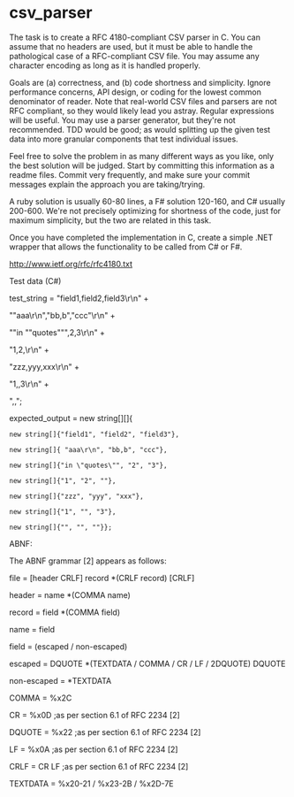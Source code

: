 csv_parser
==========

The task is to create a RFC 4180-compliant CSV parser in C. You can
assume that no headers are used, but it must be able to handle the
pathological case of a RFC-compliant CSV file.  You may assume any
character encoding as long as it is handled properly.


Goals are (a) correctness, and (b) code shortness and simplicity.
Ignore performance concerns, API design, or coding for the lowest
common denominator of reader. Note that real-world CSV files and
parsers are not RFC compliant, so they would likely lead you astray.
Regular expressions will be useful. You may use a parser generator,
but they're not recommended. TDD would be good; as would splitting up
the given test data into more granular components that test individual
issues.


Feel free to solve the problem in as many different ways as you like,
only the best solution will be judged. Start by committing this
information as a readme files. Commit very frequently, and make sure
your commit messages explain the approach you are taking/trying.


A ruby solution is usually 60-80 lines, a F# solution 120-160, and C#
usually 200-600. We're not precisely optimizing for shortness of the
code, just for maximum simplicity, but the two are related in this
task.


Once you have completed the implementation in C, create a simple .NET
wrapper that allows the functionality to be called from C# or F#.


http://www.ietf.org/rfc/rfc4180.txt


Test data (C#)


test_string = "field1,field2,field3\r\n" +

"\"aaa\r\n\",\"bb,b\",\"ccc\"\r\n" +

"\"in \"\"quotes\"\"\",2,3\r\n" +

"1,2,\r\n" +

"zzz,yyy,xxx\r\n" +

"1,,3\r\n" +

",,";



expected_output = new string[][]{

    new string[]{"field1", "field2", "field3"},

    new string[]{ "aaa\r\n", "bb,b", "ccc"},

    new string[]{"in \"quotes\"", "2", "3"},

    new string[]{"1", "2", ""},

    new string[]{"zzz", "yyy", "xxx"},

    new string[]{"1", "", "3"},

    new string[]{"", "", ""}};


ABNF:

The ABNF grammar [2] appears as follows:

  file = [header CRLF] record *(CRLF record) [CRLF]

  header = name *(COMMA name)

  record = field *(COMMA field)

  name = field

  field = (escaped / non-escaped)

  escaped = DQUOTE *(TEXTDATA / COMMA / CR / LF / 2DQUOTE) DQUOTE

  non-escaped = *TEXTDATA

  COMMA = %x2C

  CR = %x0D ;as per section 6.1 of RFC 2234 [2]

  DQUOTE =  %x22 ;as per section 6.1 of RFC 2234 [2]

  LF = %x0A ;as per section 6.1 of RFC 2234 [2]

  CRLF = CR LF ;as per section 6.1 of RFC 2234 [2]

  TEXTDATA =  %x20-21 / %x23-2B / %x2D-7E
